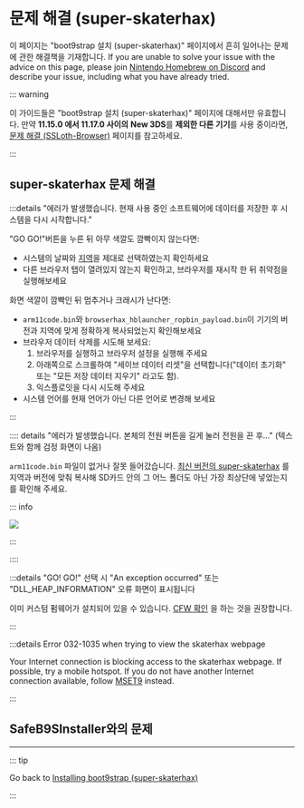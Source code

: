 # 문제 해결 (super-skaterhax)

이 페이지는 "boot9strap 설치 (super-skaterhax)" 페이지에서 흔히 일어나는 문제에 관한 해결책을 기재합니다. If you are unable to solve your issue with the advice on this page, please join [Nintendo Homebrew on Discord](https://discord.gg/MWxPgEp) and describe your issue, including what you have already tried.

::: warning

이 가이드들은 "boot9strap 설치 (super-skaterhax)" 페이지에 대해서만 유효합니다. 만약 **11.15.0 에서 11.17.0 사이의** **New 3DS**를 **제외한 다른 기기**를 사용 중이라면, [문제 해결 (SSLoth-Browser)](troubleshooting-ssloth-browser) 페이지를 참고하세요.

:::

## super-skaterhax 문제 해결

:::details "에러가 발생했습니다. 현재 사용 중인 소프트웨어에 데이터를 저장한 후 시스템을 다시 시작합니다."

"GO GO!"버튼을 누른 뒤 아무 색깔도 깜빡이지 않는다면:

- 시스템의 날짜와 [지역](/images/screenshots/skaterhax/skater-lang.png)을 제대로 선택하였는지 확인하세요
- 다른 브라우저 탭이 열려있지 않는지 확인하고, 브라우저를 재시작 한 뒤 취약점을 실행해보세요

화면 색깔이 깜빡인 뒤 멈추거나 크래시가 난다면:

- `arm11code.bin`와 `browserhax_hblauncher_ropbin_payload.bin`이 기기의 버전과 지역에 맞게 정확하게 복사되었는지 확인해보세요
- 브라우저 데이터 삭제를 시도해 보세요:
  1. 브라우저를 실행하고 브라우저 설정을 실행해 주세요
  2. 아래쪽으로 스크롤하여 "세이브 데이터 리셋"을 선택합니다("데이터 초기화" 또는 "모든 저장 데이터 지우기" 라고도 함).
  3. 익스플로잇을 다시 시도해 주세요
- 시스템 언어를 현재 언어가 아닌 다른 언어로 변경해 보세요

:::

:::: details "에러가 발생했습니다. 본체의 전원 버튼을 길게 눌러 전원을 끈 후..." (텍스트와 함께 검정 화면이 나옴)

`arm11code.bin` 파일이 없거나 잘못 들어갔습니다. [최신 버전의 super-skaterhax](https://skater.nintendohomebrew.com/) 를 지역과 버전에 맞춰 복사해 SD카드 안의 그 어느 폴더도 아닌 가장 최상단에 넣었는지를 확인해 주세요.

::: info

![](/images/screenshots/skaterhax/skater-root-layout.png)

:::

::::

:::details "GO! GO!" 선택 시 "An exception occurred" 또는 "DLL_HEAP_INFORMATION" 오류 화면이 표시됩니다

이미 커스텀 펌웨어가 설치되어 있을 수 있습니다. [CFW 확인](checking-for-cfw) 을 하는 것을 권장합니다.

:::

:::details Error 032-1035 when trying to view the skaterhax webpage

Your Internet connection is blocking access to the skaterhax webpage. If possible, try a mobile hotspot. If you do not have another Internet connection available, follow [MSET9](installing-boot9strap-\(mset9\)) instead.

:::

<!--@include: ./_include/troubleshooting-khc-common.md -->

## SafeB9SInstaller와의 문제

<!--@include: ./_include/troubleshooting-sb9si-bin.md -->

<!--@include: ./_include/troubleshooting-sb9si-common.md -->

<!--@include: ./_include/troubleshooting-get-help-common.md -->

---

::: tip

Go back to [Installing boot9strap (super-skaterhax)](installing-boot9strap-\(super-skaterhax\))

:::

<!--@include: ./_include/troubleshooting-return.md -->
